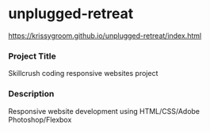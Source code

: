 # unplugged-retreat
https://krissygroom.github.io/unplugged-retreat/index.html

### Project Title
Skillcrush coding responsive websites project

### Description
Responsive website development using HTML/CSS/Adobe Photoshop/Flexbox
